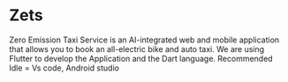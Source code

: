 # Zets
Zero Emission Taxi Service is an AI-integrated web and mobile application that allows you to book an all-electric bike and auto taxi.
We are using Flutter to develop the Application and the Dart language.
Recommended Idle = Vs code, Android studio
